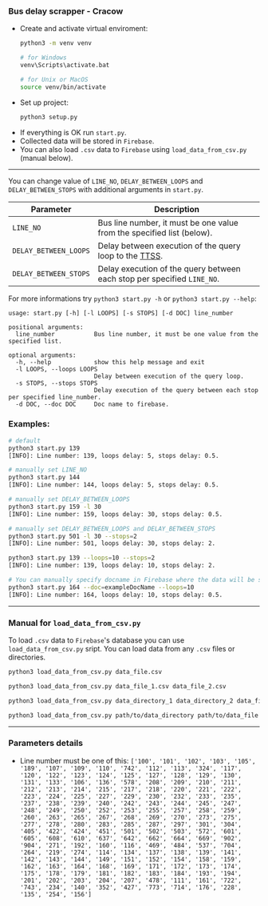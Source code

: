 ### Bus delay scrapper - Cracow

- Create and activate virtual enviroment:
    ```bash
    python3 -m venv venv
  
    # for Windows
    venv\Scripts\activate.bat
    
    # for Unix or MacOS
    source venv/bin/activate
    ```
- Set up project:
    ```bash
    python3 setup.py
    ```
- If everything is OK run `start.py`.
- Collected data will be stored in `Firebase`.
- You can also load `.csv` data to `Firebase` using `load_data_from_csv.py` (manual below).
----------------

You can change value of `LINE_NO`, `DELAY_BETWEEN_LOOPS` and `DELAY_BETWEEN_STOPS` with additional arguments in `start.py`.

Parameter  | Description
  ------------- | -------------
  `LINE_NO`  | Bus line number, it must be one value from the specified list (below).
  `DELAY_BETWEEN_LOOPS`  | Delay between execution of the query loop to the [TTSS](http://www.ttss.krakow.pl/).
  `DELAY_BETWEEN_STOPS`| Delay execution of the query between each stop per specified `LINE_NO`.

For more informations try `python3 start.py -h` or `python3 start.py --help`:

```
usage: start.py [-h] [-l LOOPS] [-s STOPS] [-d DOC] line_number

positional arguments:
  line_number           Bus line number, it must be one value from the specified list.

optional arguments:
  -h, --help            show this help message and exit
  -l LOOPS, --loops LOOPS
                        Delay between execution of the query loop.
  -s STOPS, --stops STOPS
                        Delay execution of the query between each stop per specified line_number.
  -d DOC, --doc DOC     Doc name to firebase.
```
### Examples:
```bash
# default
python3 start.py 139
[INFO]: Line number: 139, loops delay: 5, stops delay: 0.5.

# manually set LINE_NO
python3 start.py 144
[INFO]: Line number: 144, loops delay: 5, stops delay: 0.5.

# manually set DELAY_BETWEEN_LOOPS
python3 start.py 159 -l 30
[INFO]: Line number: 159, loops delay: 30, stops delay: 0.5.

# manually set DELAY_BETWEEN_LOOPS and DELAY_BETWEEN_STOPS
python3 start.py 501 -l 30 --stops=2
[INFO]: Line number: 501, loops delay: 30, stops delay: 2.

python3 start.py 139 --loops=10 --stops=2
[INFO]: Line number: 139, loops delay: 10, stops delay: 2.

# You can manually specify docname in Firebase where the data will be saved.
python3 start.py 164 --doc=exampleDocName --loops=10
[INFO]: Line number: 164, loops delay: 10, stops delay: 0.5.
``` 
----------------
### Manual for `load_data_from_csv.py`

To load `.csv` data to `Firebase`'s database you can use `load_data_from_csv.py` sript. You can load data from any `.csv` files or directories.
```bash
python3 load_data_from_csv.py data_file.csv

python3 load_data_from_csv.py data_file_1.csv data_file_2.csv

python3 load_data_from_csv.py data_directory_1 data_directory_2 data_file_3.csv

python3 load_data_from_csv.py path/to/data_directory path/to/data_file.csv
```

----------------

### Parameters details

- Line number must be one of this: `['100', '101', '102', '103', '105', '189', '107', '109', '110', '742', '112', '113', '324', '117', '120', '122', '123', '124', '125', '127', '128', '129', '130', '131', '133', '106', '136', '578', '208', '209', '210', '211', '212', '213', '214', '215', '217', '218', '220', '221', '222', '223', '224', '225', '227', '229', '230', '232', '233', '235', '237', '238', '239', '240', '242', '243', '244', '245', '247', '248', '249', '250', '252', '253', '255', '257', '258', '259', '260', '263', '265', '267', '268', '269', '270', '273', '275', '277', '278', '280', '283', '285', '287', '297', '301', '304', '405', '422', '424', '451', '501', '502', '503', '572', '601', '605', '608', '610', '637', '642', '662', '664', '669', '902', '904', '271', '192', '160', '116', '469', '484', '537', '704', '264', '219', '274', '114', '134', '137', '138', '139', '141', '142', '143', '144', '149', '151', '152', '154', '158', '159', '162', '163', '164', '168', '169', '171', '172', '173', '174', '175', '178', '179', '181', '182', '183', '184', '193', '194', '201', '202', '203', '204', '207', '478', '111', '161', '722', '743', '234', '140', '352', '427', '773', '714', '176', '228', '135', '254', '156']`
